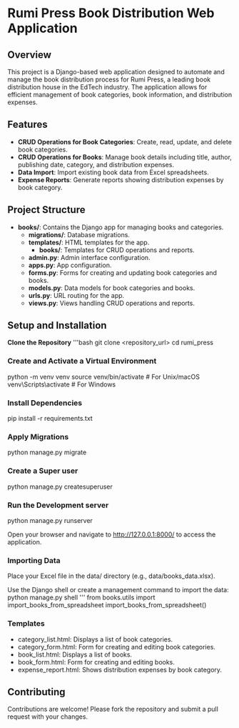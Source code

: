 
# Rumi Press Book Distribution Web Application

## Overview
This project is a Django-based web application designed to automate and manage the book distribution process for Rumi Press, a leading book distribution house in the EdTech industry. The application allows for efficient management of book categories, book information, and distribution expenses.

## Features
- **CRUD Operations for Book Categories**: Create, read, update, and delete book categories.
- **CRUD Operations for Books**: Manage book details including title, author, publishing date, category, and distribution expenses.
- **Data Import**: Import existing book data from Excel spreadsheets.
- **Expense Reports**: Generate reports showing distribution expenses by book category.

## Project Structure

- **books/**: Contains the Django app for managing books and categories.
  - **migrations/**: Database migrations.
  - **templates/**: HTML templates for the app.
    - **books/**: Templates for CRUD operations and reports.
  - **admin.py**: Admin interface configuration.
  - **apps.py**: App configuration.
  - **forms.py**: Forms for creating and updating book categories and books.
  - **models.py**: Data models for book categories and books.
  - **urls.py**: URL routing for the app.
  - **views.py**: Views handling CRUD operations and reports.

## Setup and Installation

**Clone the Repository**
   '''bash
   git clone <repository_url>
   cd rumi_press
   
### Create and Activate a Virtual Environment
python -m venv venv
source venv/bin/activate  # For Unix/macOS
venv\Scripts\activate     # For Windows

### Install Dependencies
pip install -r requirements.txt

### Apply Migrations
python manage.py migrate

### Create a Super user
python manage.py createsuperuser

### Run the Development server
python manage.py runserver

Open your browser and navigate to http://127.0.0.1:8000/ to access the application.


### Importing Data
Place your Excel file in the data/ directory (e.g., data/books_data.xlsx).

Use the Django shell or create a management command to import the data:
python manage.py shell
'''
from books.utils import import_books_from_spreadsheet
import_books_from_spreadsheet()

### Templates
* category_list.html: Displays a list of book categories.
* category_form.html: Form for creating and editing book categories.
* book_list.html: Displays a list of books.
* book_form.html: Form for creating and editing books.
* expense_report.html: Shows distribution expenses by book category.

## Contributing
Contributions are welcome! Please fork the repository and submit a pull request with your changes.
